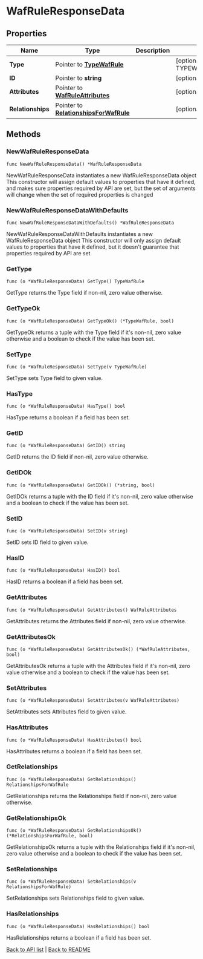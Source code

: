 # WafRuleResponseData

## Properties

Name | Type | Description | Notes
------------ | ------------- | ------------- | -------------
**Type** | Pointer to [**TypeWafRule**](TypeWafRule.md) |  | [optional] [default to TYPEWAFRULE_WAF_RULE]
**ID** | Pointer to **string** |  | [optional] [readonly] 
**Attributes** | Pointer to [**WafRuleAttributes**](WafRuleAttributes.md) |  | [optional] 
**Relationships** | Pointer to [**RelationshipsForWafRule**](RelationshipsForWafRule.md) |  | [optional] 

## Methods

### NewWafRuleResponseData

`func NewWafRuleResponseData() *WafRuleResponseData`

NewWafRuleResponseData instantiates a new WafRuleResponseData object
This constructor will assign default values to properties that have it defined,
and makes sure properties required by API are set, but the set of arguments
will change when the set of required properties is changed

### NewWafRuleResponseDataWithDefaults

`func NewWafRuleResponseDataWithDefaults() *WafRuleResponseData`

NewWafRuleResponseDataWithDefaults instantiates a new WafRuleResponseData object
This constructor will only assign default values to properties that have it defined,
but it doesn't guarantee that properties required by API are set

### GetType

`func (o *WafRuleResponseData) GetType() TypeWafRule`

GetType returns the Type field if non-nil, zero value otherwise.

### GetTypeOk

`func (o *WafRuleResponseData) GetTypeOk() (*TypeWafRule, bool)`

GetTypeOk returns a tuple with the Type field if it's non-nil, zero value otherwise
and a boolean to check if the value has been set.

### SetType

`func (o *WafRuleResponseData) SetType(v TypeWafRule)`

SetType sets Type field to given value.

### HasType

`func (o *WafRuleResponseData) HasType() bool`

HasType returns a boolean if a field has been set.

### GetID

`func (o *WafRuleResponseData) GetID() string`

GetID returns the ID field if non-nil, zero value otherwise.

### GetIDOk

`func (o *WafRuleResponseData) GetIDOk() (*string, bool)`

GetIDOk returns a tuple with the ID field if it's non-nil, zero value otherwise
and a boolean to check if the value has been set.

### SetID

`func (o *WafRuleResponseData) SetID(v string)`

SetID sets ID field to given value.

### HasID

`func (o *WafRuleResponseData) HasID() bool`

HasID returns a boolean if a field has been set.

### GetAttributes

`func (o *WafRuleResponseData) GetAttributes() WafRuleAttributes`

GetAttributes returns the Attributes field if non-nil, zero value otherwise.

### GetAttributesOk

`func (o *WafRuleResponseData) GetAttributesOk() (*WafRuleAttributes, bool)`

GetAttributesOk returns a tuple with the Attributes field if it's non-nil, zero value otherwise
and a boolean to check if the value has been set.

### SetAttributes

`func (o *WafRuleResponseData) SetAttributes(v WafRuleAttributes)`

SetAttributes sets Attributes field to given value.

### HasAttributes

`func (o *WafRuleResponseData) HasAttributes() bool`

HasAttributes returns a boolean if a field has been set.

### GetRelationships

`func (o *WafRuleResponseData) GetRelationships() RelationshipsForWafRule`

GetRelationships returns the Relationships field if non-nil, zero value otherwise.

### GetRelationshipsOk

`func (o *WafRuleResponseData) GetRelationshipsOk() (*RelationshipsForWafRule, bool)`

GetRelationshipsOk returns a tuple with the Relationships field if it's non-nil, zero value otherwise
and a boolean to check if the value has been set.

### SetRelationships

`func (o *WafRuleResponseData) SetRelationships(v RelationshipsForWafRule)`

SetRelationships sets Relationships field to given value.

### HasRelationships

`func (o *WafRuleResponseData) HasRelationships() bool`

HasRelationships returns a boolean if a field has been set.


[Back to API list](../README.md#documentation-for-api-endpoints) | [Back to README](../README.md)
